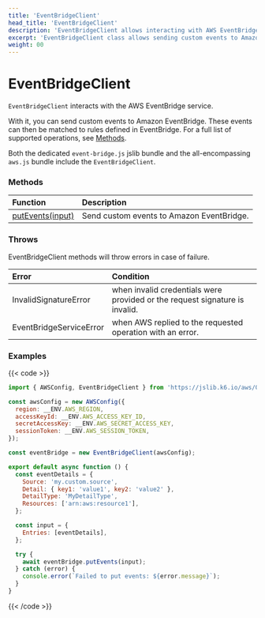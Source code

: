 ```yaml
---
title: 'EventBridgeClient'
head_title: 'EventBridgeClient'
description: 'EventBridgeClient allows interacting with AWS EventBridge service'
excerpt: 'EventBridgeClient class allows sending custom events to Amazon EventBridge so that they can be matched to rules.'
weight: 00
---
```


# EventBridgeClient

`EventBridgeClient` interacts with the AWS EventBridge service.

With it, you can send custom events to Amazon EventBridge. These events can then be matched to rules defined in EventBridge. For a full list of supported operations, see [Methods](#methods).

Both the dedicated `event-bridge.js` jslib bundle and the all-encompassing `aws.js` bundle include the `EventBridgeClient`.

### Methods

| Function                                                                                                             | Description                               |
| :------------------------------------------------------------------------------------------------------------------- | :---------------------------------------- |
| [putEvents(input)](/docs/k6/<K6_VERSION>/javascript-api/jslib/aws/eventbridgeclient/putevents) | Send custom events to Amazon EventBridge. |

### Throws

EventBridgeClient methods will throw errors in case of failure.

| Error                   | Condition                                                                   |
| :---------------------- | :-------------------------------------------------------------------------- |
| InvalidSignatureError   | when invalid credentials were provided or the request signature is invalid. |
| EventBridgeServiceError | when AWS replied to the requested operation with an error.                  |

### Examples

{{< code >}}

```javascript
import { AWSConfig, EventBridgeClient } from 'https://jslib.k6.io/aws/0.11.0/event-bridge.js';

const awsConfig = new AWSConfig({
  region: __ENV.AWS_REGION,
  accessKeyId: __ENV.AWS_ACCESS_KEY_ID,
  secretAccessKey: __ENV.AWS_SECRET_ACCESS_KEY,
  sessionToken: __ENV.AWS_SESSION_TOKEN,
});

const eventBridge = new EventBridgeClient(awsConfig);

export default async function () {
  const eventDetails = {
    Source: 'my.custom.source',
    Detail: { key1: 'value1', key2: 'value2' },
    DetailType: 'MyDetailType',
    Resources: ['arn:aws:resource1'],
  };

  const input = {
    Entries: [eventDetails],
  };

  try {
    await eventBridge.putEvents(input);
  } catch (error) {
    console.error(`Failed to put events: ${error.message}`);
  }
}
```

{{< /code >}}
